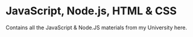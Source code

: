 # JavaScript, Node.js, HTML & CSS

Contains all the JavaScript & Node.JS materials from my University here.
